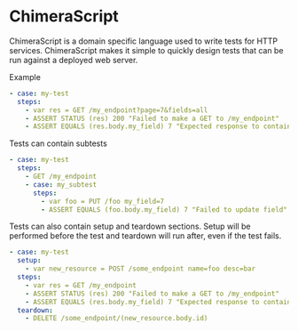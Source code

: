 # ChimeraScript
ChimeraScript is a domain specific language used to write tests for HTTP
services. ChimeraScript makes it simple to quickly design tests that
can be run against a deployed web server.

Example
```yaml
- case: my-test
  steps:
    - var res = GET /my_endpoint?page=7&fields=all
    - ASSERT STATUS (res) 200 "Failed to make a GET to /my_endpoint" 
    - ASSERT EQUALS (res.body.my_field) 7 "Expected response to contain my_field set to 7" 
```

Tests can contain subtests
```yaml
- case: my-test
  steps:
    - GET /my_endpoint
    - case: my_subtest
      steps:
        - var foo = PUT /foo my_field=7
        - ASSERT EQUALS (foo.body.my_field) 7 "Failed to update field" 
```

Tests can also contain setup and teardown sections. Setup will be performed
before the test and teardown will run after, even if the test fails.
```yaml
- case: my-test
  setup:
    - var new_resource = POST /some_endpoint name=foo desc=bar
  steps:
    - var res = GET /my_endpoint
    - ASSERT STATUS (res) 200 "Failed to make a GET to /my_endpoint" 
    - ASSERT EQUALS (res.body.my_field) 7 "Expected response to contain my_field set to 7" 
  teardown:
    - DELETE /some_endpoint/(new_resource.body.id)
```
